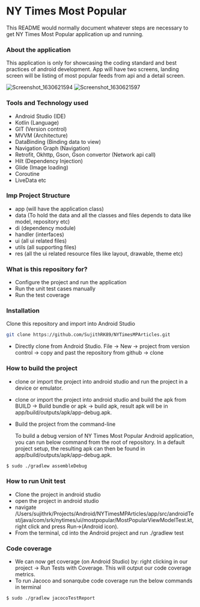 # NY Times Most Popular #

This README would normally document whatever steps are necessary to get NY Times Most Popular application up and running.

### About the application ###

This application is only for showcasing the coding standard and best practices of android development.
App will have two screens, landing screen will be listing of most popular feeds from api and a detail screen.


![Screenshot_1630621594](https://user-images.githubusercontent.com/64698918/131924185-9ca35d31-a6cd-44f9-95c4-120d59560534.png)
![Screenshot_1630621597](https://user-images.githubusercontent.com/64698918/131924193-9179eeaf-22a0-48d4-bc20-7eeed0025b0b.png)


### Tools and Technology used ###

* Android Studio (IDE)
* Kotlin (Language)
* GIT (Version control)
* MVVM (Architecture)
* DataBinding (Binding data to view)
* Navigation Graph (Navigation)
* Retrofit, Okhttp, Gson, Gson convertor (Network api call)
* Hilt (Dependency Injection)
* Glide (Image loading)
* Coroutine
* LiveData etc

### Imp Project Structure ###

* app (will have the application class)
* data (To hold the data and all the classes and files depends to data like model, repository etc)
* di (dependency module)
* handler (interfaces)
* ui (all ui related files)
* utils (all supporting files)
* res (all the ui related resource files like layout, drawable, theme etc)


### What is this repository for? ###

* Configure the project and run the application
* Run the unit test cases manually
* Run the test coverage

### Installation ###
Clone this repository and import into Android Studio

```bash
git clone https://github.com/SujithRK89/NYTimesMPArticles.git
```

* Directly clone from Android Studio. File -> New -> project from version control -> copy and past the repository from github -> clone

### How to build the project ###

* clone or import the project into android studio and run the project in a device or emulator.
* clone or import the project into android studio and build the apk from BUILD -> Build bundle or apk -> build apk, result apk will be in app/build/outputs/apk/app-debug.apk.
* Build the project from the command-line

  To build a debug version of NY Times Most Popular Android application, you can run below command from the root of repository. In a default project setup, the resulting apk can then be found in app/build/outputs/apk/app-debug.apk.
  
```bash
$ sudo ./gradlew assembleDebug
```

### How to run Unit test ###

* Clone the project in android studio
* open the project in android studio
* navigate /Users/sujithrk/Projects/Android/NYTimesMPArticles/app/src/androidTest/java/com/srk/nytimes/ui/mostpopular/MostPopularViewModelTest.kt, right click and press Run->(Android icon).
* From the terminal, cd into the Android project and run ./gradlew test


### Code coverage ###

* We can now get coverage (on Android Studio) by: right clicking in our project → Run Tests with Coverage. This will output our code coverage metrics.
* To run Jacoco and sonarqube code coverage run the below commands in terminal

```bash
$ sudo ./gradlew jacocoTestReport
```

